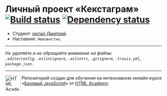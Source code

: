 # Личный проект «Кекстаграм» [![Build status][travis-image]][travis-url] [![Dependency status][dependency-image]][dependency-url]

* Студент: [perian Дмитрий](https://up.htmlacademy.ru/javascript/4/user/11132).
* Наставник: `Неизвестно`.

---

_Не удаляйте и не обращайте внимание на файлы:_<br>
_`.editorconfig`, `.eslintignore`, `.eslintrc`, `.gitignore`, `.travis.yml`, `package.json`._

---

<a href="https://htmlacademy.ru/intensive/javascript"><img align="left" width="50" height="50" title="HTML Academy" src="https://up.htmlacademy.ru/static/img/intensive/javascript/logo-for-github.svg"></a>

Репозиторий создан для обучения на интенсивном онлайн‑курсе «[Базовый JavaScript](https://htmlacademy.ru/intensive/javascript)» от [HTML Academy](https://htmlacademy.ru).

[travis-image]: https://travis-ci.org/htmlacademy-javascript/11132-kekstagram.svg?branch=master
[travis-url]: https://travis-ci.org/htmlacademy-javascript/11132-kekstagram
[dependency-image]: https://david-dm.org/htmlacademy-javascript/11132-kekstagram.svg?style=flat-square
[dependency-url]: https://david-dm.org/htmlacademy-javascript/11132-kekstagram
